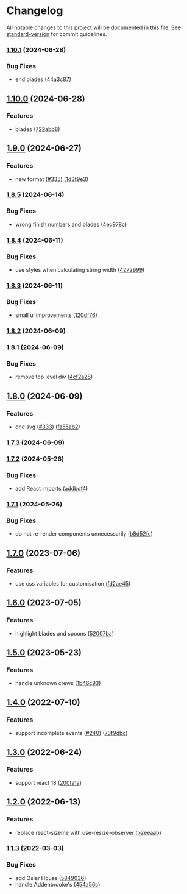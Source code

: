 # Changelog

All notable changes to this project will be documented in this file. See [standard-version](https://github.com/conventional-changelog/standard-version) for commit guidelines.

### [1.10.1](https://github.com/johnwalley/react-bumps-chart/compare/v1.10.0...v1.10.1) (2024-06-28)


### Bug Fixes

* end blades ([44a3c87](https://github.com/johnwalley/react-bumps-chart/commit/44a3c87c43feff48f3e1560cf270df205939c2f1))

## [1.10.0](https://github.com/johnwalley/react-bumps-chart/compare/v1.9.0...v1.10.0) (2024-06-28)


### Features

* blades ([722abb8](https://github.com/johnwalley/react-bumps-chart/commit/722abb81a38509b3e11386a914e2558b89ad9a19))

## [1.9.0](https://github.com/johnwalley/react-bumps-chart/compare/v1.8.5...v1.9.0) (2024-06-27)


### Features

* new format ([#335](https://github.com/johnwalley/react-bumps-chart/issues/335)) ([1d3f9e3](https://github.com/johnwalley/react-bumps-chart/commit/1d3f9e3eaf9143e59606ee6290d7fbd20f720a5b))

### [1.8.5](https://github.com/johnwalley/react-bumps-chart/compare/v1.8.4...v1.8.5) (2024-06-14)


### Bug Fixes

* wrong finish numbers and blades ([4ec978c](https://github.com/johnwalley/react-bumps-chart/commit/4ec978cf361410c628505f6af45663d48cbdf39e))

### [1.8.4](https://github.com/johnwalley/react-bumps-chart/compare/v1.8.3...v1.8.4) (2024-06-11)


### Bug Fixes

* use styles when calculating string width ([4272999](https://github.com/johnwalley/react-bumps-chart/commit/427299935c4f99331fe39b801790f960cc5c72e1))

### [1.8.3](https://github.com/johnwalley/react-bumps-chart/compare/v1.8.2...v1.8.3) (2024-06-11)


### Bug Fixes

* small ui improvements ([120df76](https://github.com/johnwalley/react-bumps-chart/commit/120df76d7d08c5d1d2227bd7cd4525a3bda46bf4))

### [1.8.2](https://github.com/johnwalley/react-bumps-chart/compare/v1.8.1...v1.8.2) (2024-06-09)

### [1.8.1](https://github.com/johnwalley/react-bumps-chart/compare/v1.8.0...v1.8.1) (2024-06-09)


### Bug Fixes

* remove top level div ([4cf2a28](https://github.com/johnwalley/react-bumps-chart/commit/4cf2a28c23ee395d2455e8262fd3546cc6c8d607))

## [1.8.0](https://github.com/johnwalley/react-bumps-chart/compare/v1.7.2...v1.8.0) (2024-06-09)


### Features

* one svg ([#333](https://github.com/johnwalley/react-bumps-chart/issues/333)) ([fa55ab2](https://github.com/johnwalley/react-bumps-chart/commit/fa55ab21c55337e33d363a6535ed3b866a2d04d3))

### [1.7.3](https://github.com/johnwalley/react-bumps-chart/compare/v1.7.2...v1.7.3) (2024-06-09)

### [1.7.2](https://github.com/johnwalley/react-bumps-chart/compare/v1.7.1...v1.7.2) (2024-05-26)


### Bug Fixes

* add React imports ([addbdf4](https://github.com/johnwalley/react-bumps-chart/commit/addbdf4cd86b248023027cb791e26bd6ebec5e2a))

### [1.7.1](https://github.com/johnwalley/react-bumps-chart/compare/v1.7.0...v1.7.1) (2024-05-26)


### Bug Fixes

* do not re-render components unnecessarily ([b8d52fc](https://github.com/johnwalley/react-bumps-chart/commit/b8d52fc4f7e6e3e82060391541938d8f8fe588f1))

## [1.7.0](https://github.com/johnwalley/react-bumps-chart/compare/v1.6.0...v1.7.0) (2023-07-06)


### Features

* use css variables for customisation ([fd2ae45](https://github.com/johnwalley/react-bumps-chart/commit/fd2ae450f9d141ff1089409497d3248f9257f4f8))

## [1.6.0](https://github.com/johnwalley/react-bumps-chart/compare/v1.5.0...v1.6.0) (2023-07-05)


### Features

* highlight blades and spoons ([52007ba](https://github.com/johnwalley/react-bumps-chart/commit/52007ba80a1626f00533824aa1eb1a7118892d64))

## [1.5.0](https://github.com/johnwalley/react-bumps-chart/compare/v1.4.0...v1.5.0) (2023-05-23)


### Features

* handle unknown crews ([1b46c93](https://github.com/johnwalley/react-bumps-chart/commit/1b46c9326a4ed96fce7f5eb6e3212bb2a08f2085))

## [1.4.0](https://github.com/johnwalley/react-bumps-chart/compare/v1.3.0...v1.4.0) (2022-07-10)


### Features

* support incomplete events ([#240](https://github.com/johnwalley/react-bumps-chart/issues/240)) ([73f9dbc](https://github.com/johnwalley/react-bumps-chart/commit/73f9dbc4e4ae5dee4af3d93177f509c0cbc7f1f2))

## [1.3.0](https://github.com/johnwalley/react-bumps-chart/compare/v1.2.0...v1.3.0) (2022-06-24)


### Features

* support react 18 ([200fa1a](https://github.com/johnwalley/react-bumps-chart/commit/200fa1a0e91e45ba88638406c4085b66e0cc8736))

## [1.2.0](https://github.com/johnwalley/react-bumps-chart/compare/v1.1.3...v1.2.0) (2022-06-13)


### Features

* replace react-sizeme with use-resize-observer ([b2eeaab](https://github.com/johnwalley/react-bumps-chart/commit/b2eeaab92cf501c33de83fbc29165d5cd48bea22))

### [1.1.3](https://github.com/johnwalley/react-bumps-chart/compare/v1.1.1...v1.1.3) (2022-03-03)


### Bug Fixes

* add Osler House ([5849036](https://github.com/johnwalley/react-bumps-chart/commit/58490365c46595fb44c67de47ff3038576ac693d))
* handle Addenbrooke's ([454a56c](https://github.com/johnwalley/react-bumps-chart/commit/454a56c50592bf28cecca7a6e92abeb893ad1422))
